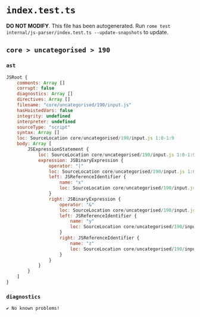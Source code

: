 # `index.test.ts`

**DO NOT MODIFY**. This file has been autogenerated. Run `rome test internal/js-parser/index.test.ts --update-snapshots` to update.

## `core > uncategorised > 190`

### `ast`

```javascript
JSRoot {
	comments: Array []
	corrupt: false
	diagnostics: Array []
	directives: Array []
	filename: "core/uncategorised/190/input.js"
	hasHoistedVars: false
	integrity: undefined
	interpreter: undefined
	sourceType: "script"
	syntax: Array []
	loc: SourceLocation core/uncategorised/190/input.js 1:0-1:9
	body: Array [
		JSExpressionStatement {
			loc: SourceLocation core/uncategorised/190/input.js 1:0-1:9
			expression: JSBinaryExpression {
				operator: "|"
				loc: SourceLocation core/uncategorised/190/input.js 1:0-1:9
				left: JSReferenceIdentifier {
					name: "x"
					loc: SourceLocation core/uncategorised/190/input.js 1:0-1:1 (x)
				}
				right: JSBinaryExpression {
					operator: "&"
					loc: SourceLocation core/uncategorised/190/input.js 1:4-1:9
					left: JSReferenceIdentifier {
						name: "y"
						loc: SourceLocation core/uncategorised/190/input.js 1:4-1:5 (y)
					}
					right: JSReferenceIdentifier {
						name: "z"
						loc: SourceLocation core/uncategorised/190/input.js 1:8-1:9 (z)
					}
				}
			}
		}
	]
}
```

### `diagnostics`

```
✔ No known problems!

```
